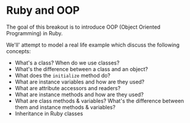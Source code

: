 # Ruby and OOP

The goal of this breakout is to introduce OOP (Object Oriented Programming) in Ruby.

We'll' attempt to model a real life example which discuss the following concepts:

* What's a class? When do we use classes?
* What's the difference between a class and an object?
* What does the `initialize` method do?
* What are instance variables and how are they used?
* What are attribute accessors and readers?
* What are instance methods and how are they used?
* What are class methods & variables? What's the difference between them and instance methods & variables?
* Inheritance in Ruby classes
